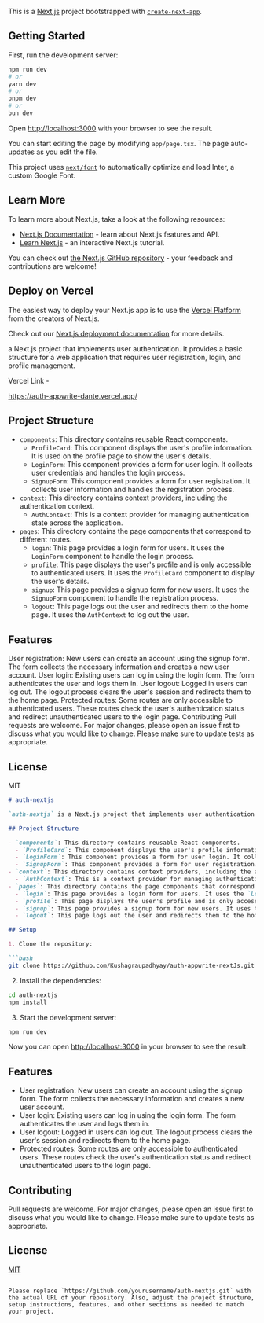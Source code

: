 This is a [Next.js](https://nextjs.org/) project bootstrapped with [`create-next-app`](https://github.com/vercel/next.js/tree/canary/packages/create-next-app).

## Getting Started

First, run the development server:

```bash
npm run dev
# or
yarn dev
# or
pnpm dev
# or
bun dev
```

Open [http://localhost:3000](http://localhost:3000) with your browser to see the result.

You can start editing the page by modifying `app/page.tsx`. The page auto-updates as you edit the file.

This project uses [`next/font`](https://nextjs.org/docs/basic-features/font-optimization) to automatically optimize and load Inter, a custom Google Font.

## Learn More

To learn more about Next.js, take a look at the following resources:

- [Next.js Documentation](https://nextjs.org/docs) - learn about Next.js features and API.
- [Learn Next.js](https://nextjs.org/learn) - an interactive Next.js tutorial.

You can check out [the Next.js GitHub repository](https://github.com/vercel/next.js/) - your feedback and contributions are welcome!

## Deploy on Vercel

The easiest way to deploy your Next.js app is to use the [Vercel Platform](https://vercel.com/new?utm_medium=default-template&filter=next.js&utm_source=create-next-app&utm_campaign=create-next-app-readme) from the creators of Next.js.

Check out our [Next.js deployment documentation](https://nextjs.org/docs/deployment) for more details.

a Next.js project that implements user authentication. It provides a basic structure for a web application that requires user registration, login, and profile management.

Vercel Link -

https://auth-appwrite-dante.vercel.app/

## Project Structure

- `components`: This directory contains reusable React components.
  - `ProfileCard`: This component displays the user's profile information. It is used on the profile page to show the user's details.
  - `LoginForm`: This component provides a form for user login. It collects user credentials and handles the login process.
  - `SignupForm`: This component provides a form for user registration. It collects user information and handles the registration process.
- `context`: This directory contains context providers, including the authentication context.
  - `AuthContext`: This is a context provider for managing authentication state across the application.
- `pages`: This directory contains the page components that correspond to different routes.
  - `login`: This page provides a login form for users. It uses the `LoginForm` component to handle the login process.
  - `profile`: This page displays the user's profile and is only accessible to authenticated users. It uses the `ProfileCard` component to display the user's details.
  - `signup`: This page provides a signup form for new users. It uses the `SignupForm` component to handle the registration process.
  - `logout`: This page logs out the user and redirects them to the home page. It uses the `AuthContext` to log out the user.


## Features
User registration: New users can create an account using the signup form. The form collects the necessary information and creates a new user account.
User login: Existing users can log in using the login form. The form authenticates the user and logs them in.
User logout: Logged in users can log out. The logout process clears the user's session and redirects them to the home page.
Protected routes: Some routes are only accessible to authenticated users. These routes check the user's authentication status and redirect unauthenticated users to the login page.
Contributing
Pull requests are welcome. For major changes, please open an issue first to discuss what you would like to change. Please make sure to update tests as appropriate.

## License
MIT 

```markdown
# auth-nextjs

`auth-nextjs` is a Next.js project that implements user authentication. It provides a basic structure for a web application that requires user registration, login, and profile management.

## Project Structure

- `components`: This directory contains reusable React components.
  - `ProfileCard`: This component displays the user's profile information. It is used on the profile page to show the user's details.
  - `LoginForm`: This component provides a form for user login. It collects user credentials and handles the login process.
  - `SignupForm`: This component provides a form for user registration. It collects user information and handles the registration process.
- `context`: This directory contains context providers, including the authentication context.
  - `AuthContext`: This is a context provider for managing authentication state across the application.
- `pages`: This directory contains the page components that correspond to different routes.
  - `login`: This page provides a login form for users. It uses the `LoginForm` component to handle the login process.
  - `profile`: This page displays the user's profile and is only accessible to authenticated users. It uses the `ProfileCard` component to display the user's details.
  - `signup`: This page provides a signup form for new users. It uses the `SignupForm` component to handle the registration process.
  - `logout`: This page logs out the user and redirects them to the home page. It uses the `AuthContext` to log out the user.

## Setup

1. Clone the repository:

```bash
git clone https://github.com/Kushagraupadhyay/auth-appwrite-nextJs.git
```

2. Install the dependencies:

```bash
cd auth-nextjs
npm install
```

3. Start the development server:

```bash
npm run dev
```

Now you can open [http://localhost:3000](http://localhost:3000) in your browser to see the result.

## Features

- User registration: New users can create an account using the signup form. The form collects the necessary information and creates a new user account.
- User login: Existing users can log in using the login form. The form authenticates the user and logs them in.
- User logout: Logged in users can log out. The logout process clears the user's session and redirects them to the home page.
- Protected routes: Some routes are only accessible to authenticated users. These routes check the user's authentication status and redirect unauthenticated users to the login page.

## Contributing

Pull requests are welcome. For major changes, please open an issue first to discuss what you would like to change. Please make sure to update tests as appropriate.

## License

[MIT](https://choosealicense.com/licenses/mit/)
```

Please replace `https://github.com/yourusername/auth-nextjs.git` with the actual URL of your repository. Also, adjust the project structure, setup instructions, features, and other sections as needed to match your project.

